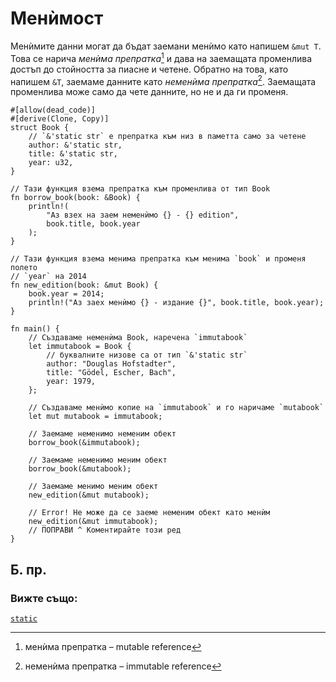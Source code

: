 # Менѝмост

Менѝмите данни могат да бъдат заемани менѝмо като напишем `&mut T`. Това се
нарича _менѝма препратка_[^mut_ref] и дава на заемащата променлива достъп до
стойността за пиасне и четене. Обратно на това, като напишем `&T`, заемаме
данните като _неменѝма препратка_[^immut_ref]. Заемащата променлива може само
да чете данните, но не и да ги променя.

```rust,editable,ignore,mdbook-runnable
#[allow(dead_code)]
#[derive(Clone, Copy)]
struct Book {
    // `&'static str` е препратка към низ в паметта само за четене
    author: &'static str,
    title: &'static str,
    year: u32,
}

// Тази функция взема препратка към променлива от тип Book
fn borrow_book(book: &Book) {
    println!(
        "Аз взех на заем неменѝмо {} - {} edition",
        book.title, book.year
    );
}

// Тази функция взема менима препратка към менима `book` и променя полето
// `year` на 2014
fn new_edition(book: &mut Book) {
    book.year = 2014;
    println!("Аз заех менѝмо {} - издание {}", book.title, book.year);
}

fn main() {
    // Създаваме неменѝма Book, наречена `immutabook`
    let immutabook = Book {
        // буквалните низове са от тип `&'static str`
        author: "Douglas Hofstadter",
        title: "Gödel, Escher, Bach",
        year: 1979,
    };

    // Създаваме менѝмо копие на `immutabook` и го наричаме `mutabook`
    let mut mutabook = immutabook;

    // Заемаме неменимо неменим обект
    borrow_book(&immutabook);

    // Заемаме неменимо меним обект
    borrow_book(&mutabook);

    // Заемаме менимо меним обект
    new_edition(&mut mutabook);

    // Error! Не може да се заеме неменим обект като менѝм
    new_edition(&mut immutabook);
    // ПОПРАВИ ^ Коментирайте този ред
}
```

## Б. пр.

[^mut_ref]: менѝма препратка – mutable reference

[^immut_ref]: неменѝма препратка – immutable reference

### Вижте също:
[`static`][static]

[static]: ../lifetime/static_lifetime.md
